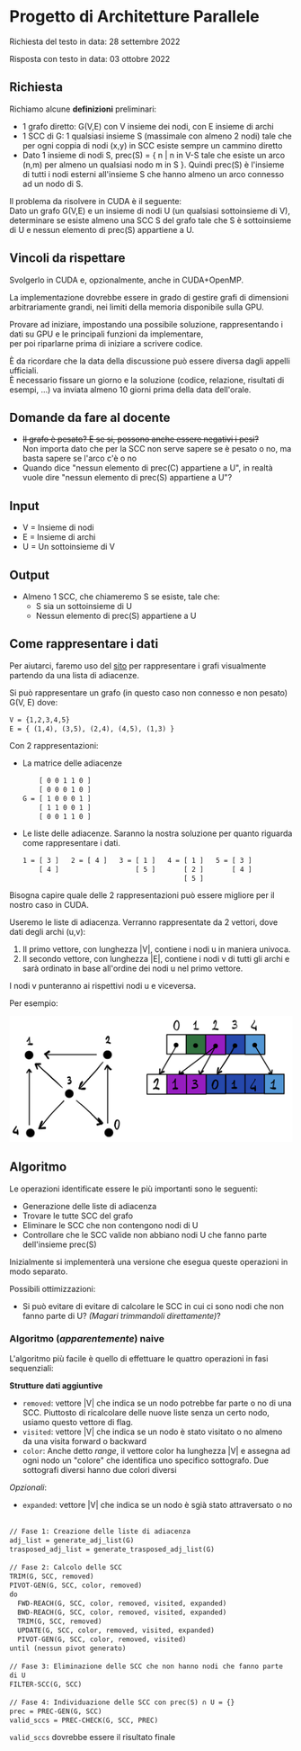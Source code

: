 # Progetto di Architetture Parallele

Richiesta del testo in data: 28 settembre 2022

Risposta con testo in data: 03 ottobre 2022

## Richiesta

Richiamo alcune **definizioni** preliminari:
  - 1 grafo diretto: G(V,E) con V insieme dei nodi, con E insieme di archi
  - 1 SCC di G: 1 qualsiasi insieme S (massimale con almeno 2 nodi) tale che per ogni coppia di nodi (x,y) in SCC esiste sempre un cammino diretto
  - Dato 1 insieme di nodi S, prec(S) = { n | n in V-S tale che esiste un arco (n,m) per almeno un qualsiasi nodo m in S }. Quindi prec(S) è l'insieme di tutti i nodi esterni all'insieme S che hanno almeno un arco connesso ad un nodo di S.

Il problema da risolvere in CUDA è il seguente: \
Dato un grafo G(V,E) e un insieme di nodi U  (un qualsiasi sottoinsieme di V),
determinare se esiste almeno una SCC  S del grafo tale che S è sottoinsieme di U
e nessun elemento di prec(S) appartiene a U.

## Vincoli da rispettare

Svolgerlo in CUDA e, opzionalmente, anche in CUDA+OpenMP.

La implementazione dovrebbe essere in grado di gestire grafi di dimensioni arbitrariamente grandi,
nei limiti della memoria disponibile sulla GPU.

Provare ad iniziare, impostando una possibile soluzione, rappresentando i dati su GPU e le principali funzioni da implementare,  
per poi riparlarne prima di iniziare a scrivere codice.

È da ricordare che la data della discussione può essere diversa dagli appelli ufficiali. \
È necessario fissare un giorno e la soluzione (codice, relazione, risultati di esempi, ...) va inviata almeno 10 giorni prima della data dell'orale.

## Domande da fare al docente

  -  ~~Il grafo è pesato? E se si, possono anche essere negativi i pesi?~~ \
  Non importa dato che per la SCC non serve sapere se è pesato o no, ma basta sapere se l'arco c'è o no
  - Quando dice "nessun elemento di prec(C) appartiene a U", in realtà vuole dire "nessun elemento di prec(S) appartiene a U"?
  
## Input
  - V = Insieme di nodi
  - E = Insieme di archi
  - U = Un sottoinsieme di V

## Output
  - Almeno 1 SCC, che chiameremo S se esiste, tale che:
    - S sia un sottoinsieme di U
    - Nessun elemento di prec(S) appartiene a U

## Come rappresentare i dati

Per aiutarci, faremo uso del [sito](https://csacademy.com/app/graph_editor/) per rappresentare i grafi visualmente partendo da una lista di adiacenze.


Si può rappresentare un grafo (in questo caso non connesso e non pesato) G(V, E) dove:

    V = {1,2,3,4,5}
    E = { (1,4), (3,5), (2,4), (4,5), (1,3) }

Con 2 rappresentazioni:
  - La matrice delle adiacenze

            [ 0 0 1 1 0 ]
            [ 0 0 0 1 0 ]
        G = [ 1 0 0 0 1 ]
            [ 1 1 0 0 1 ]
            [ 0 0 1 1 0 ]

  - Le liste delle adiacenze.
  Saranno la nostra soluzione per quanto riguarda come rappresentare i dati.

        1 = [ 3 ]   2 = [ 4 ]   3 = [ 1 ]   4 = [ 1 ]   5 = [ 3 ]
            [ 4 ]                   [ 5 ]       [ 2 ]       [ 4 ]
                                                [ 5 ]

Bisogna capire quale delle 2 rappresentazioni può essere migliore per il nostro caso in CUDA.

Useremo le liste di adiacenza.
Verranno rappresentate da 2 vettori, dove dati degli archi (u,v):

1. Il primo vettore, con lunghezza |V|, contiene i nodi u in maniera univoca.
2. Il secondo vettore, con lunghezza |E|, contiene i nodi v di tutti gli archi e sarà ordinato in base all'ordine dei nodi u nel primo vettore.

I nodi v punteranno ai rispettivi nodi u e viceversa.

Per esempio:

![Missing image data representation](img/example_representation_data.jpeg "Data representation")

## Algoritmo

Le operazioni identificate essere le più importanti sono le seguenti:
 * Generazione delle liste di adiacenza
 * Trovare le tutte SCC del grafo
 * Eliminare le SCC che non contengono nodi di U
 * Controllare che le SCC valide non abbiano nodi U che fanno parte dell'insieme prec(S)

Inizialmente si implementerà una versione che esegua queste operazioni in modo separato.

Possibili ottimizzazioni:
 * Si può evitare di evitare di calcolare le SCC in cui ci sono nodi che non fanno parte di U? _(Magari trimmandoli direttamente)_?

### Algoritmo (_apparentemente_) naive

L'algoritmo più facile è quello di effettuare le quattro operazioni in fasi sequenziali:

**Strutture dati aggiuntive**

* `removed`: vettore |V| che indica se un nodo potrebbe far parte o no di una SCC. Piuttosto di ricalcolare delle nuove liste senza un certo nodo, usiamo questo vettore di flag.
* `visited`: vettore |V| che indica se un nodo è stato visitato o no almeno da una visita forward o backward 
* `color`: Anche detto _range_, il vettore color ha lunghezza |V| e assegna ad ogni nodo un "colore" che identifica uno specifico sottografo. Due sottografi diversi hanno due colori diversi

_Opzionali_:
* `expanded`: vettore |V| che indica se un nodo è sgià stato attraversato o no

~~~

// Fase 1: Creazione delle liste di adiacenza
adj_list = generate_adj_list(G)
trasposed_adj_list = generate_trasposed_adj_list(G)

// Fase 2: Calcolo delle SCC
TRIM(G, SCC, removed)
PIVOT-GEN(G, SCC, color, removed)
do
  FWD-REACH(G, SCC, color, removed, visited, expanded)
  BWD-REACH(G, SCC, color, removed, visited, expanded)
  TRIM(G, SCC, removed)
  UPDATE(G, SCC, color, removed, visited, expanded)
  PIVOT-GEN(G, SCC, color, removed, visited)
until (nessun pivot generato)

// Fase 3: Eliminazione delle SCC che non hanno nodi che fanno parte di U
FILTER-SCC(G, SCC)

// Fase 4: Individuazione delle SCC con prec(S) ∩ U = {}
prec = PREC-GEN(G, SCC)
valid_sccs = PREC-CHECK(G, SCC, PREC)

~~~

`valid_sccs` dovrebbe essere il risultato finale